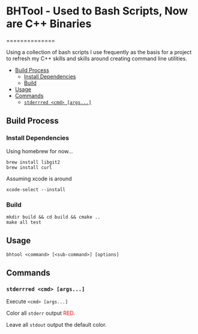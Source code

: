 # BHTool - Used to Bash Scripts, Now are C++ Binaries <!-- omit in toc -->
==============

Using a collection of bash scripts I use frequently as the basis for a project to refresh my C++ skills and skills around creating command line utilities.


- [Build Process](#build-process)
  - [Install Dependencies](#install-dependencies)
  - [Build](#build)
- [Usage](#usage)
- [Commands](#commands)
  - [`stderrred <cmd> [args...]`](#stderrred-cmd-args)


## Build Process

### Install Dependencies

Using homebrew for now...

```shell
brew install libgit2
brew install curl
```

Assuming xcode is around

```shell
xcode-select --install
```

### Build

```shell
mkdir build && cd build && cmake ..
make all test
```

## Usage

```
bhtool <command> [<sub-command>] [options]
```

## Commands

### `stderrred <cmd> [args...]`

Execute `<cmd> [args...]`

Color all `stderr` output <span style="color:red">RED</span>.

Leave all `stdout` output the default color.



